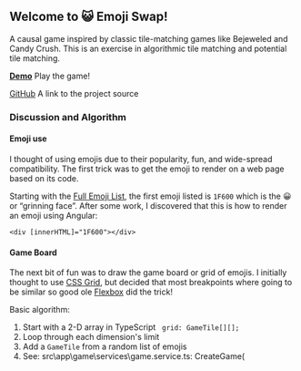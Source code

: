 ## Welcome to 😺 Emoji Swap!

A causal game inspired by classic tile-matching games like Bejeweled and Candy Crush. This is an exercise in algorithmic tile matching and potential tile matching.

**[Demo](demo-0.1.3/)** Play the game!

[GitHub](https://github.com/daveteply/emoji-swap) A link to the project source

### Discussion and Algorithm

#### Emoji use

I thought of using emojis due to their popularity, fun, and wide-spread compatibility. The first trick was to get the emoji to render on a web page based on its code.

Starting with the [Full Emoji List](https://unicode.org/emoji/charts/full-emoji-list.html), the first emoji listed is `1F600` which is the 😀 or “grinning face”. After some work, I discovered that this is how to render an emoji using Angular:

```
<div [innerHTML]="1F600"></div>
```

#### Game Board

The next bit of fun was to draw the game board or grid of emojis. I initially thought to use [CSS Grid](https://developer.mozilla.org/en-US/docs/Web/CSS/CSS_Grid_Layout), but decided that most breakpoints where going to be similar so good ole [Flexbox](https://developer.mozilla.org/en-US/docs/Web/CSS/CSS_Flexible_Box_Layout/Basic_Concepts_of_Flexbox) did the trick!

Basic algorithm:

1. Start with a 2-D array in TypeScript ` grid: GameTile[][];`
2. Loop through each dimension's limit
3. Add a `GameTile` from a random list of emojis
4. See: src\app\game\services\game.service.ts: CreateGame(

<!-- You can use the [editor on GitHub](https://github.com/daveteply/emoji-swap/edit/gh-pages/index.md) to maintain and preview the content for your website in Markdown files.

Whenever you commit to this repository, GitHub Pages will run [Jekyll](https://jekyllrb.com/) to rebuild the pages in your site, from the content in your Markdown files.

### Markdown

Markdown is a lightweight and easy-to-use syntax for styling your writing. It includes conventions for

```markdown
Syntax highlighted code block

# Header 1

## Header 2

### Header 3

- Bulleted
- List

1. Numbered
2. List

**Bold** and _Italic_ and `Code` text

[Link](url) and ![Image](src)
```

For more details see [GitHub Flavored Markdown](https://guides.github.com/features/mastering-markdown/).

### Jekyll Themes

Your Pages site will use the layout and styles from the Jekyll theme you have selected in your [repository settings](https://github.com/daveteply/emoji-swap/settings). The name of this theme is saved in the Jekyll `_config.yml` configuration file.

### Support or Contact

Having trouble with Pages? Check out our [documentation](https://docs.github.com/categories/github-pages-basics/) or [contact support](https://github.com/contact) and we’ll help you sort it out. -->

